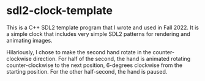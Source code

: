 # sdl2-clock-template
This is a C++ SDL2 template program that I wrote and used in Fall 2022. It is a simple clock that includes very simple SDL2 patterns for rendering and animating images.

Hilariously, I chose to make the second hand rotate in the counter-clockwise direction. For half of the second, the hand is animated rotating counter-clockwise to the next position, 6-degrees clockwise from the starting position. For the other half-second, the hand is paused.
